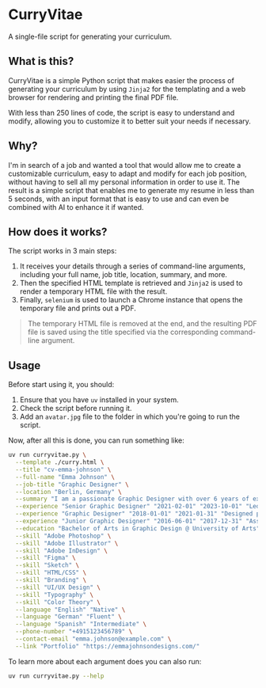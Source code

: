 # CurryVitae

A single-file script for generating your curriculum.

## What is this?

CurryVitae is a simple Python script that makes easier the process of generating your curriculum by using `Jinja2` for the templating and a web browser for rendering and printing the final PDF file.

With less than 250 lines of code, the script is easy to understand and modify, allowing you to customize it to better suit your needs if necessary.

## Why?

I'm in search of a job and wanted a tool that would allow me to create a customizable curriculum, easy to adapt and modify for each job position, without having to sell all my personal information in order to use it. The result is a simple script that enables me to generate my resume in less than 5 seconds, with an input format that is easy to use and can even be combined with AI to enhance it if wanted.

## How does it works?

The script works in 3 main steps:

1. It receives your details through a series of command-line arguments, including your full name, job title, location, summary, and more.
2. Then the specified HTML template is retrieved and `Jinja2` is used to render a temporary HTML file with the result.
3. Finally, `selenium` is used to launch a Chrome instance that opens the temporary file and prints out a PDF.

> The temporary HTML file is removed at the end, and the resulting PDF file is saved using the title specified via the corresponding command-line argument.

## Usage

Before start using it, you should:

1. Ensure that you have `uv` installed in your system.
2. Check the script before running it.
3. Add an `avatar.jpg` file to the folder in which you're going to run the script.

Now, after all this is done, you can run something like:

```bash
uv run curryvitae.py \
  --template ./curry.html \
  --title "cv-emma-johnson" \
  --full-name "Emma Johnson" \
  --job-title "Graphic Designer" \
  --location "Berlin, Germany" \
  --summary "I am a passionate Graphic Designer with over 6 years of experience in creating visually compelling designs for both print and digital media. My expertise includes branding, typography, and user interface design, with a strong focus on user experience." \
  --experience "Senior Graphic Designer" "2021-02-01" "2023-10-01" "Led a team of designers to create branding and marketing materials for various clients." \
  --experience "Graphic Designer" "2018-01-01" "2021-01-31" "Designed promotional materials, including brochures, posters, and social media graphics." \
  --experience "Junior Graphic Designer" "2016-06-01" "2017-12-31" "Assisted in the design of web and print materials, collaborating with senior designers." \
  --education "Bachelor of Arts in Graphic Design @ University of Arts" "2012-09-01" "2016-05-15" "Graduated with distinction." \
  --skill "Adobe Photoshop" \
  --skill "Adobe Illustrator" \
  --skill "Adobe InDesign" \
  --skill "Figma" \
  --skill "Sketch" \
  --skill "HTML/CSS" \
  --skill "Branding" \
  --skill "UI/UX Design" \
  --skill "Typography" \
  --skill "Color Theory" \
  --language "English" "Native" \
  --language "German" "Fluent" \
  --language "Spanish" "Intermediate" \
  --phone-number "+4915123456789" \
  --contact-email "emma.johnson@example.com" \
  --link "Portfolio" "https://emmajohnsondesigns.com/"
```

To learn more about each argument does you can also run:

```bash
uv run curryvitae.py --help
```
